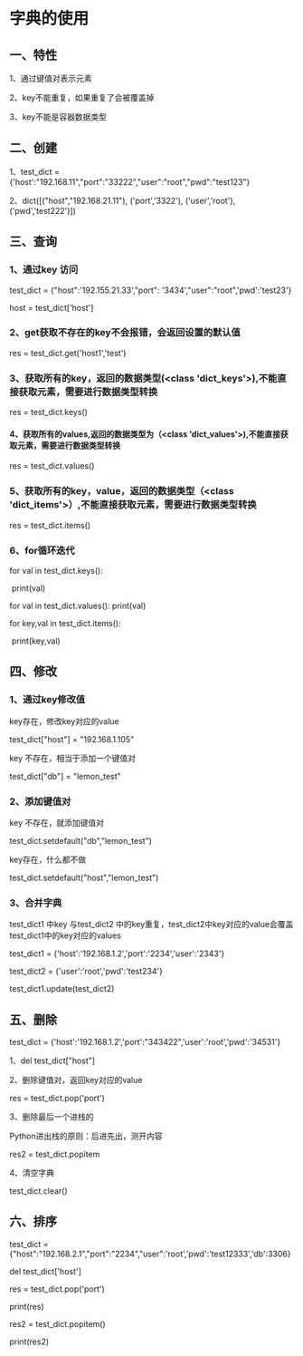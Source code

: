 # 字典的使用

## 一、特性

1、通过键值对表示元素

2、key不能重复，如果重复了会被覆盖掉

3、key不能是容器数据类型

## 二、创建

1、test_dict = {'host':"192.168.11","port":"33222","user":"root","pwd":"test123"}

2、dict([("host","192.168.21.11"), ('port','3322'), ('user','root'), ('pwd','test222')])



## 三、查询

### 1、通过key 访问

test_dict = {"host":'192.155.21.33',"port": '3434',"user":"root",'pwd':'test23'}

host = test_dict['host']

### 2、get获取不存在的key不会报错，会返回设置的默认值

res = test_dict.get('host1','test')

### 3、获取所有的key，返回的数据类型(<class 'dict_keys'>),不能直接获取元素，需要进行数据类型转换

res = test_dict.keys()

#### 4、获取所有的values,返回的数据类型为（<class 'dict_values'>),不能直接获取元素，需要进行数据类型转换

res = test_dict.values()

### 5、获取所有的key，value，返回的数据类型（<class 'dict_items'>）,不能直接获取元素，需要进行数据类型转换

res = test_dict.items()

### 6、for循环迭代

for val in test_dict.keys():

​	print(val)

for val in test_dict.values():
	print(val)

for key,val in test_dict.items():

​		print(key,val)

## 四、修改

### 1、通过key修改值

key存在，修改key对应的value

test_dict["host"] = "192.168.1.105"

key 不存在，相当于添加一个键值对

test_dict["db"] = "lemon_test"



### 2、添加键值对

key 不存在，就添加键值对

test_dict.setdefault("db","lemon_test")

key存在，什么都不做

test_dict.setdefault("host","lemon_test")



### 3、合并字典

test_dict1 中key 与test_dict2 中的key重复，test_dict2中key对应的value会覆盖test_dict1中的key对应的values

test_dict1 = {'host':'192.168.1.2','port':'2234','user':'2343'}

test_dict2 = {'user':'root','pwd':'test234'}

test_dict1.update(test_dict2)

## 五、删除

test_dict = {'host':'192.168.1.2','port':"343422",'user':'root','pwd':'34531'}

1、del test_dict["host"]

2、删除键值对，返回key对应的value

res = test_dict.pop('port')

3、删除最后一个进栈的

Python进出栈的原则：后进先出，测开内容

res2 = test_dict.popitem

4、清空字典

test_dict.clear()

## 六、排序

test_dict = {"host":"192.168.2.1","port":"2234","user":'root','pwd':'test12333','db':3306}

del test_dict['host']

res = test_dict.pop('port')

print(res)

res2 = test_dict.popitem()

print(res2)

